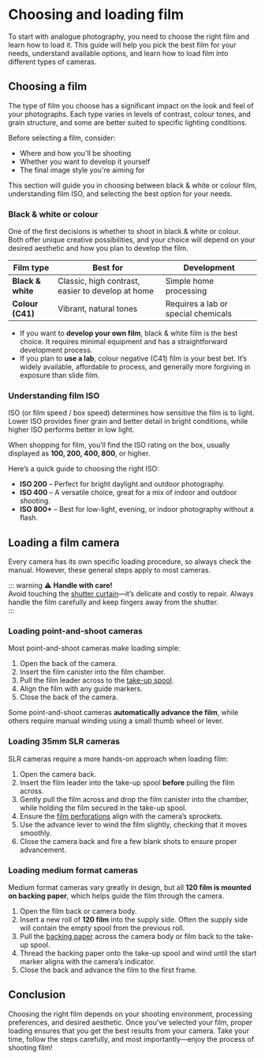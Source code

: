 # Choosing and loading film

To start with analogue photography, you need to choose the right film and learn how to load it.
This guide will help you pick the best film for your needs, understand available options, and learn how to load film into different types of cameras.

## Choosing a film  

The type of film you choose has a significant impact on the look and feel of your photographs. 
Each type varies in levels of contrast, colour tones, and grain structure, and some are better suited to specific lighting conditions.  

Before selecting a film, consider:  
- Where and how you'll be shooting  
- Whether you want to develop it yourself  
- The final image style you're aiming for  

This section will guide you in choosing between black & white or colour film, understanding film ISO, and selecting the best option for your needs.

### Black & white or colour  

One of the first decisions is whether to shoot in black & white or colour.
Both offer unique creative possibilities, and your choice will depend on your desired aesthetic and how you plan to develop the film.  

| **Film type**     | **Best for**                                      | **Development**                     |
|-------------------|---------------------------------------------------|-------------------------------------|
| **Black & white** | Classic, high contrast, easier to develop at home | Simple home processing              |
| **Colour (C41)**  | Vibrant, natural tones                            | Requires a lab or special chemicals |

- If you want to **develop your own film**, black & white film is the best choice. It requires minimal equipment and has a straightforward development process.  
- If you plan to **use a lab**, colour negative (C41) film is your best bet. It’s widely available, affordable to process, and generally more forgiving in exposure than slide film.  

### Understanding film ISO  

ISO (or film speed / box speed) determines how sensitive the film is to light.
Lower ISO provides finer grain and better detail in bright conditions, while higher ISO performs better in low light.

When shopping for film, you’ll find the ISO rating on the box, usually displayed as **100, 200, 400, 800**, or higher.  

Here’s a quick guide to choosing the right ISO:  

- **ISO 200** – Perfect for bright daylight and outdoor photography.  
- **ISO 400** – A versatile choice, great for a mix of indoor and outdoor shooting.  
- **ISO 800+** – Best for low-light, evening, or indoor photography without a flash.

## Loading a film camera

Every camera has its own specific loading procedure, so always check the manual. However, these general steps apply to most cameras.  

::: warning ⚠ **Handle with care!**  
Avoid touching the [shutter curtain](/glossary#shutter-curtain)—it’s delicate and costly to repair. Always handle the film carefully and keep fingers away from the shutter.  
:::

### Loading point-and-shoot cameras  

Most point-and-shoot cameras make loading simple:  

1. Open the back of the camera.  
2. Insert the film canister into the film chamber.  
3. Pull the film leader across to the [take-up spool](/glossary#take-up-spool).  
4. Align the film with any guide markers.  
5. Close the back of the camera.  

Some point-and-shoot cameras **automatically advance the film**, while others require manual winding using a small thumb wheel or lever.  

### Loading 35mm SLR cameras  

SLR cameras require a more hands-on approach when loading film:  

1. Open the camera back.  
2. Insert the film leader into the take-up spool **before** pulling the film across.  
3. Gently pull the film across and drop the film canister into the chamber, while holding the film secured in the take-up spool.
4. Ensure the [film perforations](/glossary#film-perforations) align with the camera’s sprockets.  
5. Use the advance lever to wind the film slightly, checking that it moves smoothly.  
6. Close the camera back and fire a few blank shots to ensure proper advancement.  

### Loading medium format cameras  

Medium format cameras vary greatly in design, but all **120 film is mounted on backing paper**, which helps guide the film through the camera.  

1. Open the film back or camera body.  
2. Insert a new roll of **120 film** into the supply side. Often the supply side will contain the empty spool from the previous roll. 
3. Pull the [backing paper](/glossary#backing-paper) across the camera body or film back to the take-up spool.  
4. Thread the backing paper onto the take-up spool and wind until the start marker aligns with the camera’s indicator.  
5. Close the back and advance the film to the first frame.

## Conclusion

Choosing the right film depends on your shooting environment, processing preferences, and desired aesthetic. 
Once you've selected your film, proper loading ensures that you get the best results from your camera. 
Take your time, follow the steps carefully, and most importantly—enjoy the process of shooting film!